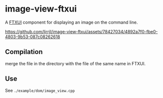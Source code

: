 # image-view-ftxui

A [FTXUI](https://github.com/ArthurSonzogni/FTXUI) component for displaying an image on the command line.

https://github.com/ljrrjl/image-view-ftxui/assets/78427034/4892a7f0-fbe0-4803-9b53-087c08262618

## Compilation
merge the file in the directory with the file of the same name in FTXUI.

## Use
See `./example/dom/image_view.cpp`
